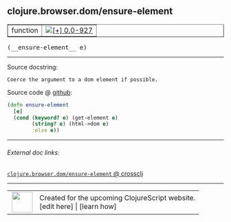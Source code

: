 ## clojure.browser.dom/ensure-element



 <table border="1">
<tr>
<td>function</td>
<td><a href="https://github.com/cljsinfo/cljs-api-docs/tree/0.0-927"><img valign="middle" alt="[+] 0.0-927" title="Added in 0.0-927" src="https://img.shields.io/badge/+-0.0--927-lightgrey.svg"></a> </td>
</tr>
</table>


 <samp>
(__ensure-element__ e)<br>
</samp>

---





Source docstring:

```
Coerce the argument to a dom element if possible.
```


Source code @ [github](https://github.com/clojure/clojurescript/blob/r1878/src/cljs/clojure/browser/dom.cljs#L107-L112):

```clj
(defn ensure-element
  [e]
  (cond (keyword? e) (get-element e)
        (string? e) (html->dom e)
        :else e))
```

<!--
Repo - tag - source tree - lines:

 <pre>
clojurescript @ r1878
└── src
    └── cljs
        └── clojure
            └── browser
                └── <ins>[dom.cljs:107-112](https://github.com/clojure/clojurescript/blob/r1878/src/cljs/clojure/browser/dom.cljs#L107-L112)</ins>
</pre>

-->

---



###### External doc links:

[`clojure.browser.dom/ensure-element` @ crossclj](http://crossclj.info/fun/clojure.browser.dom.cljs/ensure-element.html)<br>

---

 <table>
<tr><td>
<img valign="middle" align="right" width="48px" src="http://i.imgur.com/Hi20huC.png">
</td><td>
Created for the upcoming ClojureScript website.<br>
[edit here] | [learn how]
</td></tr></table>

[edit here]:https://github.com/cljsinfo/cljs-api-docs/blob/master/cljsdoc/clojure.browser.dom/ensure-element.cljsdoc
[learn how]:https://github.com/cljsinfo/cljs-api-docs/wiki/cljsdoc-files

<!--

This information was too distracting to show to readers, but I'll leave it
commented here since it is helpful to:

- pretty-print the data used to generate this document
- and show how to retrieve that data



The API data for this symbol:

```clj
{:ns "clojure.browser.dom",
 :name "ensure-element",
 :signature ["[e]"],
 :history [["+" "0.0-927"]],
 :type "function",
 :full-name-encode "clojure.browser.dom/ensure-element",
 :source {:code "(defn ensure-element\n  [e]\n  (cond (keyword? e) (get-element e)\n        (string? e) (html->dom e)\n        :else e))",
          :title "Source code",
          :repo "clojurescript",
          :tag "r1878",
          :filename "src/cljs/clojure/browser/dom.cljs",
          :lines [107 112]},
 :full-name "clojure.browser.dom/ensure-element",
 :docstring "Coerce the argument to a dom element if possible."}

```

Retrieve the API data for this symbol:

```clj
;; from Clojure REPL
(require '[clojure.edn :as edn])
(-> (slurp "https://raw.githubusercontent.com/cljsinfo/cljs-api-docs/catalog/cljs-api.edn")
    (edn/read-string)
    (get-in [:symbols "clojure.browser.dom/ensure-element"]))
```

-->
